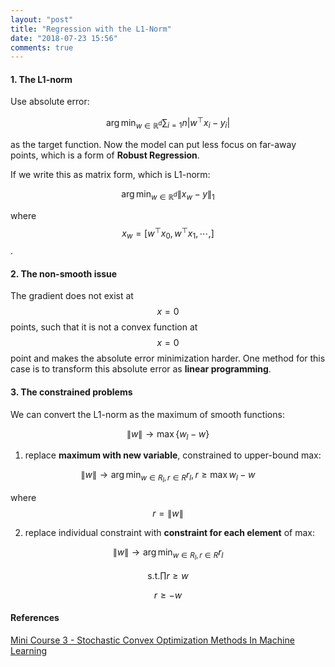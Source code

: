 ```yaml
---
layout: "post"
title: "Regression with the L1-Norm"
date: "2018-07-23 15:56"
comments: true
---
```


#### 1. The L1-norm
Use absolute error:

$$\arg\min_{w\in \mathbb{R}^d}\sum_{i=1}{n}{|w^\top x_i -y_i|}$$

as the target function. Now the model can put less focus on far-away points, which is a form of **Robust Regression**.

If we write this as matrix form, which is L1-norm:

$$\arg\min_{w\in \mathbb{R}^d}{\|x_w -y\|}_{1}$$

where $$x_w=[w^\top x_0,w^\top x_1,\cdots, ]$$.

#### 2. The non-smooth issue
The gradient does not exist at $$x=0$$ points, such that it is not a convex function at $$x=0$$ point and makes the absolute error minimization harder. One method for this case is to transform this absolute error as **linear programming**.

#### 3. The constrained problems
We can convert the L1-norm as the maximum of smooth functions:

$$\|w\|\to \max\{w_l -w\}$$

1. replace **maximum with new variable**, constrained to upper-bound max:

$$\|w\| \to \arg\min_{w\in R_l, r\in R}{r_l}, r\ge \max{w_l-w}$$

where $$r=\|w\|$$

2.  replace individual constraint with **constraint for each element** of max:

$$\|w\| \to \arg\min_{w\in R_l, r\in R}{r_l}$$

$$\text{s.t.}\prod r\ge w $$

$$ r\ge -w$$


#### References
[Mini Course 3 - Stochastic Convex Optimization Methods In Machine Learning](http://video.impa.br/index.php?page=mini-courses-svan-2016)
